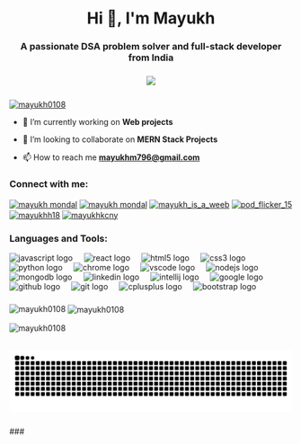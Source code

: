 <h1 align="center">Hi 👋, I'm Mayukh</h1>
<h3 align="center">A passionate DSA problem solver and full-stack developer from India</h3>

###

<div align="center">
  <img src="https://profile-counter.glitch.me/mayukh0108/count.svg?"  />
</div>

###

<p align="left"> <a href="https://github.com/ryo-ma/github-profile-trophy"><img src="https://github-profile-trophy.vercel.app/?username=mayukh0108" alt="mayukh0108" /></a> </p>



- 🔭 I’m currently working on **Web projects**

- 👯 I’m looking to collaborate on **MERN Stack Projects**

- 📫 How to reach me **mayukhm796@gmail.com**

<h3 align="left">Connect with me:</h3>
<p align="left">
<a href="https://linkedin.com/in/mayukh mondal" target="blank"><img align="center" src="https://raw.githubusercontent.com/rahuldkjain/github-profile-readme-generator/master/src/images/icons/Social/linked-in-alt.svg" alt="mayukh mondal" height="30" width="40" /></a>
<a href="https://fb.com/mayukh mondal" target="blank"><img align="center" src="https://raw.githubusercontent.com/rahuldkjain/github-profile-readme-generator/master/src/images/icons/Social/facebook.svg" alt="mayukh mondal" height="30" width="40" /></a>
<a href="https://instagram.com/mayukh_is_a_weeb" target="blank"><img align="center" src="https://raw.githubusercontent.com/rahuldkjain/github-profile-readme-generator/master/src/images/icons/Social/instagram.svg" alt="mayukh_is_a_weeb" height="30" width="40" /></a>
<a href="https://www.codechef.com/users/pod_flicker_15" target="blank"><img align="center" src="https://cdn.jsdelivr.net/npm/simple-icons@3.1.0/icons/codechef.svg" alt="pod_flicker_15" height="30" width="40" /></a>
<a href="https://www.leetcode.com/mayukhh18" target="blank"><img align="center" src="https://raw.githubusercontent.com/rahuldkjain/github-profile-readme-generator/master/src/images/icons/Social/leet-code.svg" alt="mayukhh18" height="30" width="40" /></a>
<a href="https://auth.geeksforgeeks.org/user/mayukhkcny" target="blank"><img align="center" src="https://raw.githubusercontent.com/rahuldkjain/github-profile-readme-generator/master/src/images/icons/Social/geeks-for-geeks.svg" alt="mayukhkcny" height="30" width="40" /></a>
</p>

<h3 align="left">Languages and Tools:</h3>
<div align="left">
  <img src="https://cdn.jsdelivr.net/gh/devicons/devicon/icons/javascript/javascript-original.svg" height="30" alt="javascript logo"  />
  <img width="12" />
  <img src="https://cdn.jsdelivr.net/gh/devicons/devicon/icons/react/react-original.svg" height="30" alt="react logo"  />
  <img width="12" />
  <img src="https://cdn.jsdelivr.net/gh/devicons/devicon/icons/html5/html5-original.svg" height="30" alt="html5 logo"  />
  <img width="12" />
  <img src="https://cdn.jsdelivr.net/gh/devicons/devicon/icons/css3/css3-original.svg" height="30" alt="css3 logo"  />
  <img width="12" />
  <img src="https://cdn.jsdelivr.net/gh/devicons/devicon/icons/python/python-original.svg" height="30" alt="python logo"  />
  <img width="12" />
  <img src="https://cdn.jsdelivr.net/gh/devicons/devicon/icons/chrome/chrome-original.svg" height="30" alt="chrome logo"  />
  <img width="12" />
  <img src="https://cdn.jsdelivr.net/gh/devicons/devicon/icons/vscode/vscode-original.svg" height="30" alt="vscode logo"  />
  <img width="12" />
  <img src="https://cdn.jsdelivr.net/gh/devicons/devicon/icons/nodejs/nodejs-original.svg" height="30" alt="nodejs logo"  />
  <img width="12" />
  <img src="https://cdn.jsdelivr.net/gh/devicons/devicon/icons/mongodb/mongodb-original.svg" height="30" alt="mongodb logo"  />
  <img width="12" />
  <img src="https://cdn.jsdelivr.net/gh/devicons/devicon/icons/linkedin/linkedin-original.svg" height="30" alt="linkedin logo"  />
  <img width="12" />
  <img src="https://cdn.jsdelivr.net/gh/devicons/devicon/icons/intellij/intellij-original.svg" height="30" alt="intellij logo"  />
  <img width="12" />
  <img src="https://cdn.jsdelivr.net/gh/devicons/devicon/icons/google/google-original.svg" height="30" alt="google logo"  />
  <img width="12" />
  <img src="https://cdn.jsdelivr.net/gh/devicons/devicon/icons/github/github-original.svg" height="30" alt="github logo"  />
  <img width="12" />
  <img src="https://cdn.jsdelivr.net/gh/devicons/devicon/icons/git/git-original.svg" height="30" alt="git logo"  />
  <img width="12" />
  <img src="https://cdn.jsdelivr.net/gh/devicons/devicon/icons/cplusplus/cplusplus-original.svg" height="30" alt="cplusplus logo"  />
  <img width="12" />
  <img src="https://cdn.jsdelivr.net/gh/devicons/devicon/icons/bootstrap/bootstrap-original.svg" height="30" alt="bootstrap logo"  />
</div>

###

<p><img align="left" src="https://github-readme-stats.vercel.app/api/top-langs?username=mayukh0108&show_icons=true&locale=en&layout=compact" alt="mayukh0108" /></p>

<p>&nbsp;<img align="center" src="https://github-readme-stats.vercel.app/api?username=mayukh0108&show_icons=true&locale=en" alt="mayukh0108" /></p>

<p><img align="center" src="https://github-readme-streak-stats.herokuapp.com/?user=mayukh0108&" alt="mayukh0108" /></p>

<br clear="both">

<img src="https://raw.githubusercontent.com/mayukh0108/mayukh0108/output/snake.svg" alt="Snake animation" />

###
<div align = "left">
</div>
###

